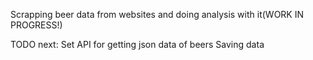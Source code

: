 Scrapping beer data from websites and doing analysis with it(WORK IN PROGRESS!)

TODO next: 
Set API for getting json data of beers
Saving data 